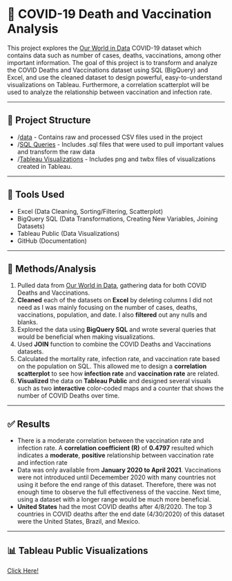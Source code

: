 # 🦠 COVID-19 Death and Vaccination Analysis

This project explores the [Our World in Data](https://ourworldindata.org/covid-deaths) COVID-19 dataset which contains data such as number of cases, deaths, vaccinations, among other important information. The goal of this project is to transform and analyze the COVID Deaths and Vaccinations dataset using SQL (BigQuery) and Excel, and use the cleaned dataset to design powerful, easy-to-understand visualizations on Tableau. Furthermore, a correlation scatterplot will be used to analyze the relationship between vaccination and infection rate.

---

## 📁 Project Structure

- /[data](https://github.com/jaylenroope-afk/CovidData/tree/main/data) - Contains raw and processed CSV files used in the project
- /[SQL Queries](https://github.com/jaylenroope-afk/CovidData/tree/main/SQL%20Queries) - Includes .sql files that were used to pull important values and transform the raw data
- /[Tableau Visualizations](https://github.com/jaylenroope-afk/CovidData/tree/main/Tableau%20Visualizations) - Includes png and twbx files of visualizations created in Tableau. 

---

## 🔧 Tools Used

- Excel (Data Cleaning, Sorting/Filtering, Scatterplot)
- BigQuery SQL (Data Transformations, Creating New Variables, Joining Datasets)
- Tableau Public (Data Visualizations)
- GitHub (Documentation)

---

## 🧐 Methods/Analysis

1. Pulled data from [Our World in Data](https://ourworldindata.org/covid-deaths), gathering data for both COVID Deaths and Vaccinations.
2. **Cleaned** each of the datasets on **Excel** by deleting columns I did not need as I was mainly focusing on the number of cases, deaths, vaccinations, population, and date. I also **filtered** out any nulls and blanks.
3. Explored the data using **BigQuery SQL** and wrote several queries that would be beneficial when making visualizations.
4. Used **JOIN** function to combine the COVID Deaths and Vaccinations datasets.
5. Calculated the mortality rate, infection rate, and vaccination rate based on the population on SQL. This allowed me to design a **correlation scatterplot** to see how **infection rate** and **vaccination rate** are related.
6. **Visualized** the data on **Tableau Public** and designed several visuals such as two **interactive** color-coded maps and a counter that shows the number of COVID Deaths over time.

---

## ✅ Results

- There is a moderate correlation between the vaccination rate and infection rate. A **correlation coefficient (R)** of **0.4797** resulted which indicates a **moderate**, **positive** relationship between vaccination rate and infection rate
- Data was only available from **January 2020 to April 2021**. Vaccinations were not introduced until Decemember 2020 with many countries not using it before the end range of this dataset. Therefore, there was not enough time to observe the full effectiveness of the vaccine. Next time, using a dataset with a longer range would be much more beneficial.
- **United States** had the most COVID deaths after 4/8/2020. The top 3 countries in COVID deaths after the end date (4/30/2020) of this dataset were the United States, Brazil, and Mexico. 

---

## 📊 Tableau Public Visualizations

[Click Here!](https://public.tableau.com/app/profile/jaylen.roope/vizzes)
